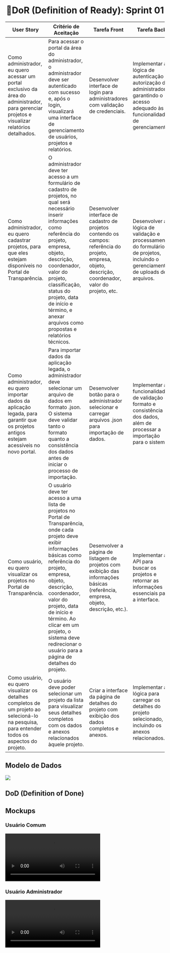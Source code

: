 <h1 style="text-align: center;">📌DoR (Definition of Ready): Sprint 01</h1>

<table>
        <thead>
            <tr>
                <th>User Story</th>
                <th>Critério de Aceitação</th>
                <th>Tarefa Front</th>
                <th>Tarefa Back</th>
                <th>Tarefa BD</th>
            </tr>
        </thead>
        <tbody>
            <tr>
                <td>Como administrador, eu quero acessar um portal exclusivo da área do administrador, para gerenciar projetos e visualizar relatórios detalhados.</td>
                <td>Para acessar o portal da área do administrador, o administrador deve ser autenticado com sucesso e, após o login, visualizará uma interface de gerenciamento de usuários, projetos e relatórios.</td>
                <td>Desenvolver interface de login para administradores com validação de credenciais.</td>
                <td>Implementar a lógica de autenticação e autorização de administrador, garantindo o acesso adequado às funcionalidades de gerenciamento.</td>
                <td>Criar tabelas para armazenar as informações dos usuários</td>
            </tr>
            <tr>
                <td>Como administrador, eu quero cadastrar projetos, para que eles estejam disponíveis no Portal de Transparência.</td>
                <td>O administrador deve ter acesso a um formulário de cadastro de projetos, no qual será necessário inserir informações como referência do projeto, empresa, objeto, descrição, coordenador, valor do projeto, classificação, status do projeto, data de início e término, e anexar arquivos como propostas e relatórios técnicos.</td>
                <td>Desenvolver interface de cadastro de projetos contendo os campos: referência do projeto, empresa, objeto, descrição, coordenador, valor do projeto, etc.</td>
                <td>Desenvolver a lógica de validação e processamento do formulário de projetos, incluindo o gerenciamento de uploads de arquivos.</td>
                <td>Criar tabelas para armazenar as informações dos projetos e anexos associados, com relação entre tabelas de projetos e arquivos.</td>
            </tr>
            <tr>
                <td>Como administrador, eu quero importar dados da aplicação legada, para garantir que os projetos antigos estejam acessíveis no novo portal.</td>
                <td>Para importar dados da aplicação legada, o administrador deve selecionar um arquivo de dados em formato .json. O sistema deve validar tanto o formato quanto a consistência dos dados antes de iniciar o processo de importação.</td>
                <td>Desenvolver botão para o administrador selecionar e carregar arquivos .json para importação de dados.</td>
                <td>Implementar a funcionalidade de validação do formato e consistência dos dados, além de processar a importação para o sistema.</td>
                <td>Atualizar as tabelas com os dados importados da aplicação legada, garantindo a consistência dos registros.</td>
            </tr>
            <tr>
                <td>Como usuário, eu quero visualizar os projetos no Portal de Transparência.</td>
                <td>O usuário deve ter acesso a uma lista de projetos no Portal de Transparência, onde cada projeto deve exibir informações básicas como referência do projeto, empresa, objeto, descrição, coordenador, valor do projeto, data de início e término. Ao clicar em um projeto, o sistema deve redirecionar o usuário para a página de detalhes do projeto.</td>
                <td>Desenvolver a página de listagem de projetos com exibição das informações básicas (referência, empresa, objeto, descrição, etc.).</td>
                <td>Implementar a API para buscar os projetos e retornar as informações essenciais para a interface.</td>
                <td>Realizar consultas eficientes para recuperar os dados dos projetos e apresentar na lista de forma otimizada.</td>
            </tr>
            <tr>
                <td>Como usuário, eu quero visualizar os detalhes completos de um projeto ao selecioná-lo na pesquisa, para entender todos os aspectos do projeto.</td>
                <td>O usuário deve poder selecionar um projeto da lista para visualizar seus detalhes completos com os dados e anexos relacionados àquele projeto.</td>
                <td>Criar a interface da página de detalhes do projeto com exibição dos dados completos e anexos.</td>
                <td>Implementar a lógica para carregar os detalhes do projeto selecionado, incluindo os anexos relacionados.</td>
                <td>Configurar as consultas para recuperar os detalhes completos do projeto e os arquivos anexados para exibição.</td>
            </tr>
        </tbody>
    </table>

<h2>Modelo de Dados</h2>
<img src="https://github.com/Sync-FATEC/API-2024.2-3SEM/blob/main/documentacao/sprints/sprint01/banco-de-dados.jpg">

<h2>DoD (Definition of Done)</h2>

<h2>Mockups</h2>
<h3>Usuário Comum </h3>

<video src="https://github.com/user-attachments/assets/46016ecd-f6fc-4045-be23-fdb837590e7c"></video>

<h3>Usuário Administrador </h3>

<video src="https://github.com/user-attachments/assets/d408ee25-9402-4ba4-af8c-e11b8ace1de2"></video>